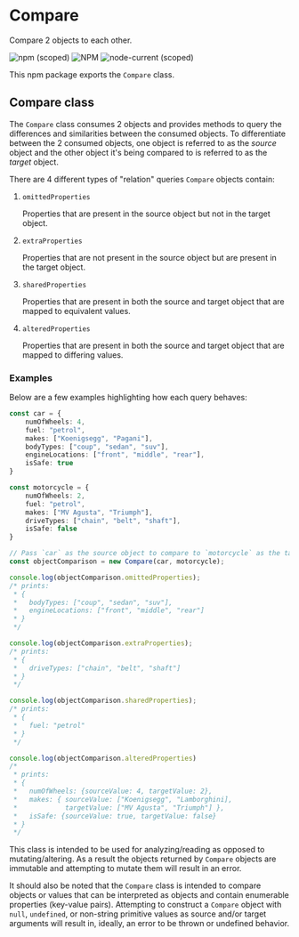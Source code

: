# Compare

Compare 2 objects to each other.

![npm (scoped)][1] ![NPM][2] ![node-current (scoped)][3]

This npm package exports the `Compare` class.

## Compare class

The `Compare` class consumes 2 objects and provides methods to query the
differences and similarities between the consumed objects. To differentiate
between the 2 consumed objects, one object is referred to as the *source* object
and the other object it's being compared to is referred to as the *target*
object.

There are 4 different types of "relation" queries `Compare` objects
contain:

1. `omittedProperties`

    Properties that are present in the source object but not in the target
    object.

1. `extraProperties`

    Properties that are not present in the source object but are present in the
    target object.

1. `sharedProperties`

    Properties that are present in both the source and target object that are
    mapped to equivalent values.

1. `alteredProperties`

    Properties that are present in both the source and target object that are
    mapped to differing values.

### Examples

Below are a few examples highlighting how each query behaves:

```typescript
const car = {
    numOfWheels: 4,
    fuel: "petrol",
    makes: ["Koenigsegg", "Pagani"],
    bodyTypes: ["coup", "sedan", "suv"],
    engineLocations: ["front", "middle", "rear"],
    isSafe: true
}

const motorcycle = {
    numOfWheels: 2,
    fuel: "petrol",
    makes: ["MV Agusta", "Triumph"],
    driveTypes: ["chain", "belt", "shaft"],
    isSafe: false
}

// Pass `car` as the source object to compare to `motorcycle` as the target object
const objectComparison = new Compare(car, motorcycle);

console.log(objectComparison.omittedProperties);
/* prints:
 * {
 *   bodyTypes: ["coup", "sedan", "suv"],
 *   engineLocations: ["front", "middle", "rear"]
 * }
 */

console.log(objectComparison.extraProperties);
/* prints:
 * {
 *   driveTypes: ["chain", "belt", "shaft"]
 * }
 */

console.log(objectComparison.sharedProperties);
/* prints:
 * {
 *   fuel: "petrol"
 * }
 */

console.log(objectComparison.alteredProperties)
/*
 * prints:
 * {
 *   numOfWheels: {sourceValue: 4, targetValue: 2},
 *   makes: { sourceValue: ["Koenigsegg", "Lamborghini],
 *            targetValue: ["MV Agusta", "Triumph"] },
 *   isSafe: {sourceValue: true, targetValue: false}
 * }
 */
```

This class is intended to be used for analyzing/reading as opposed to
mutating/altering. As a result the objects returned by `Compare` objects
are immutable and attempting to mutate them will result in an error.

It should also be noted that the `Compare` class is intended to compare
objects or values that can be interpreted as objects and contain enumerable
properties (key-value pairs). Attempting to construct a `Compare` object with
`null`, `undefined`, or non-string primitive values as source and/or target
arguments will result in, ideally, an error to be thrown or undefined behavior.

[1]: https://img.shields.io/npm/v/@snaplib/compare?color=%2366ff66&logo=npm&style=flat-square
[2]: https://img.shields.io/npm/l/@snaplib/compare?color=%2366ff66&style=flat-square
[3]: https://img.shields.io/node/v/@snaplib/compare?color=%2366ff66&&logo=node.js&style=flat-square
